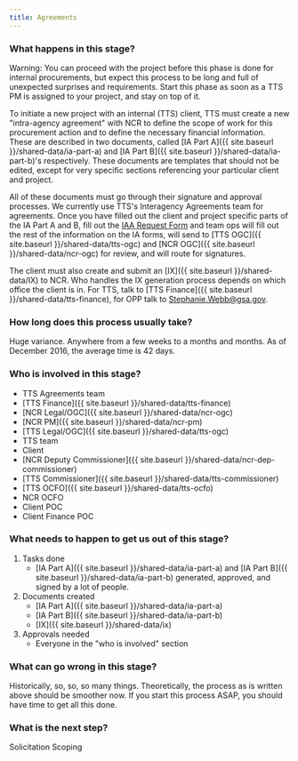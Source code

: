 ```yaml
---
title: Agreements
---
```


### What happens in this stage? 
Warning: You can proceed with the project before this phase is done for internal procurements, but expect this process to be long and full of unexpected surprises and requirements. Start this phase as soon as a TTS PM is assigned to your project, and stay on top of it.

To initiate a new project with an internal (TTS) client, TTS must create a new "intra-agency agreement" with NCR to define the scope of work for this procurement action and to define the necessary financial information. These are described in two documents, called [IA Part A]({{ site.baseurl }}/shared-data/ia-part-a) and [IA Part B]({{ site.baseurl }}/shared-data/ia-part-b)'s respectively. These documents are templates that should not be edited, except for very specific sections referencing your particular client and project.

All of these documents must go through their signature and approval processes. We currently use TTS's Interagency Agreements team for agreements. Once you have filled out the client and project specific parts of the IA Part A and B, fill out the [IAA Request Form](https://docs.google.com/a/gsa.gov/forms/d/e/1FAIpQLSdRQerRDxl4hPX_zTQJcY9fR9i0z3LI3dLQiKE0uyJ5fF666g/viewform) and team ops will fill out the rest of the information on the IA forms, will send to [TTS OGC]({{ site.baseurl }}/shared-data/tts-ogc) and [NCR OGC]({{ site.baseurl }}/shared-data/ncr-ogc) for review, and will route for signatures. 

The client must also create and submit an [IX]({{ site.baseurl }}/shared-data/IX) to NCR. Who handles the IX generation process depends on which office the client is in. For TTS, talk to [TTS Finance]({{ site.baseurl }}/shared-data/tts-finance), for OPP talk to Stephanie.Webb@gsa.gov.

### How long does this process usually take?
Huge variance. Anywhere from a few weeks to a months and months. As of December 2016, the average time is 42 days.

### Who is involved in this stage? 
- TTS Agreements team
- [TTS Finance]({{ site.baseurl }}/shared-data/tts-finance)
- [NCR Legal/OGC]({{ site.baseurl }}/shared-data/ncr-ogc)
- [NCR PM]({{ site.baseurl }}/shared-data/ncr-pm)
- [TTS Legal/OGC]({{ site.baseurl }}/shared-data/tts-ogc)
- TTS team
- Client 
- [NCR Deputy Commissioner]({{ site.baseurl }}/shared-data/ncr-dep-commissioner)
- [TTS Commissioner]({{ site.baseurl }}/shared-data/tts-commissioner)
- [TTS OCFO]({{ site.baseurl }}/shared-data/tts-ocfo)
- NCR OCFO
- Client POC
- Client Finance POC

### What needs to happen to get us out of this stage? 
1. Tasks done
	- [IA Part A]({{ site.baseurl }}/shared-data/ia-part-a) and [IA Part B]({{ site.baseurl }}/shared-data/ia-part-b) generated, approved, and signed by a lot of people.
2. Documents created
	- [IA Part A]({{ site.baseurl }}/shared-data/ia-part-a)
	- [IA Part B]({{ site.baseurl }}/shared-data/ia-part-b)
	- [IX]({{ site.baseurl }}/shared-data/ix)
3. Approvals needed
	- Everyone in the "who is involved" section

### What can go wrong in this stage? 
Historically, so, so, so many things. Theoretically, the process as is written above should be smoother now. If you start this process ASAP, you should have time to get all this done. 

### What is the next step?
Solicitation Scoping


